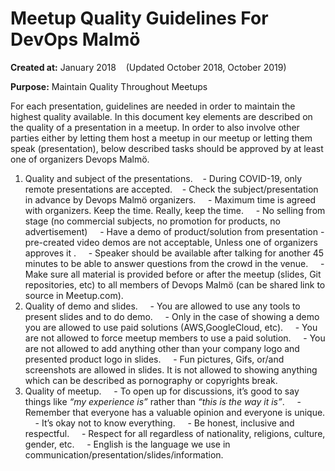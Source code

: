 # Meetup Quality Guidelines For DevOps Malmö

**Created at:** January 2018
   (Updated October 2018, October 2019)

**Purpose:** Maintain Quality Throughout Meetups

For each presentation, guidelines are needed in order to maintain the highest quality available. In this document key elements are described on the quality of a presentation in a meetup. In order to also involve other parties either by letting them host a meetup in our meetup or letting them speak (presentation), below described tasks should be approved by at least one of organizers Devops Malmö.

1. Quality and subject of the presentations.    - During COVID-19, only remote presentations are accepted.    - Check the subject/presentation in advance by Devops Malmö organizers.
    - Maximum time is agreed with organizers. Keep the time. Really, keep the time.
    - No selling from stage (no commercial subjects, no promotion for products, no advertisement)
    - Have a demo of product/solution from presentation - pre-created video demos are not acceptable, Unless one of organizers approves it .
    - Speaker should be available after talking for another 45 minutes to be able to answer questions from the crowd in the venue.
    - Make sure all material is provided before or after the meetup (slides, Git repositories, etc) to all members of Devops Malmö (can be shared link to source in Meetup.com).
1. Quality of demo and slides.
    - You are allowed to use any tools to present slides and to do demo.
    - Only in the case of showing a demo you are allowed to use paid solutions (AWS,GoogleCloud, etc).
    - You are not allowed to force meetup members to use a paid solution.
    - You are not allowed to add anything other than your company logo and presented product logo in slides.
    - Fun pictures, Gifs, or/and screenshots are allowed in slides. It is not allowed to showing anything which can be described as pornography or copyrights break.
1. Quality of meetup.
    - To open up for discussions, it’s good to say things like _“my experience is”_ rather than _“this is the way it is”_.
    - Remember that everyone has a valuable opinion and everyone is unique.
    - It’s okay not to know everything.
    - Be honest, inclusive and respectful.
    - Respect for all regardless of nationality, religions, culture, gender, etc.
    - English is the language we use in communication/presentation/slides/information.
